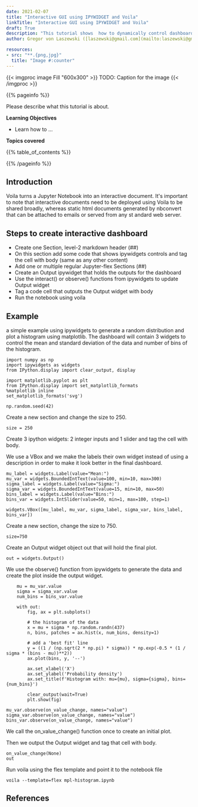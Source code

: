 ```yaml
---
date: 2021-02-07
title: "Interactive GUI using IPYWIDGET and Voila"
linkTitle: "Interactive GUI using IPYWIDGET and Voila"
draft: True
description: "This tutorial shows  how to dynamically control dashboard using a live Jupyter kernel and one or more input controls."
author: Gregor von Laszewski ([laszewski@gmail.com](mailto:laszewski@gmail.com)) [laszewski.github.io](https://laszewski.github.io)

resources:
- src: "**.{png,jpg}"
  title: "Image #:counter"
---
```


{{< imgproc image Fill "600x300" >}}
TODO: Caption for the image
{{< /imgproc >}}


{{% pageinfo %}}

Please describe what this tutorial is about. 

**Learning Objectives**

* Learn how to ...
  
**Topics covered**

{{% table_of_contents %}}

{{% /pageinfo %}}


## Introduction

Voila turns a Jupyter Notebook into an interactive document. It's important to note that interactive documents need to be deployed using Voila to be shared broadly, whereas static html documents generated by nbconvert that can be attached to emails or served from any st
andard web server.

## Steps to create interactive dashboard

* Create one Section, level-2 markdown header (##)
* On this section add some code that shows ipywidgets controls and tag the cell with body (same as any other content)
* Add one or multiple regular Jupyter-flex Sections (##)
* Create an Output ipywidget that holds the outputs for the dashboard
* Use the interact() or observe() functions from ipywidgets to update Output widget
* Tag a code cell that outputs the Output widget with body
* Run the notebook using voila

## Example

a simple example using ipywidgets to generate a random distribution and plot a histogram using matplotlib. The dashboard will contain 3 widgets to control the mean and standard deviation of the data and number of bins of the histogram.

```
import numpy as np
import ipywidgets as widgets
from IPython.display import clear_output, display

import matplotlib.pyplot as plt
from IPython.display import set_matplotlib_formats
%matplotlib inline
set_matplotlib_formats('svg')

np.random.seed(42)

```

Create a new section and change the size to 250.

```
size = 250

```

Create 3 ipython widgets: 2 integer inputs and 1 slider and tag the cell with body.

We use a VBox and we make the labels their own widget instead of using a description in order to make it look better in the final dashboard.

```
mu_label = widgets.Label(value="Mean:")
mu_var = widgets.BoundedIntText(value=100, min=10, max=300)
sigma_label = widgets.Label(value="Sigma:")
sigma_var = widgets.BoundedIntText(value=15, min=10, max=50)
bins_label = widgets.Label(value="Bins:")
bins_var = widgets.IntSlider(value=50, min=1, max=100, step=1)

widgets.VBox([mu_label, mu_var, sigma_label, sigma_var, bins_label, bins_var])
```

Create a new section, change the size to 750.

```
size=750
```

Create an Output widget object out that will hold the final plot.

```
out = widgets.Output()
```

We use the observe() function from ipywidgets to generate the data and create the plot inside the output widget.

```
    mu = mu_var.value
    sigma = sigma_var.value
    num_bins = bins_var.value

    with out:
        fig, ax = plt.subplots()

        # the histogram of the data
        x = mu + sigma * np.random.randn(437)
        n, bins, patches = ax.hist(x, num_bins, density=1)

        # add a 'best fit' line
        y = ((1 / (np.sqrt(2 * np.pi) * sigma)) * np.exp(-0.5 * (1 / sigma * (bins - mu))**2))
        ax.plot(bins, y, '--')
        
        ax.set_xlabel('X')
        ax.set_ylabel('Probability density')
        ax.set_title(f'Histogram with: mu={mu}, sigma={sigma}, bins={num_bins}')

        clear_output(wait=True)
        plt.show(fig)

mu_var.observe(on_value_change, names="value")
sigma_var.observe(on_value_change, names="value")
bins_var.observe(on_value_change, names="value")

```

We call the on_value_change() function once to create an initial plot.

Then we output the Output widget and tag that cell with body.

```
on_value_change(None)
out
```

Run voila using the flex template and point it to the notebook file

```
voila --template=flex mpl-histogram.ipynb
```

## References
[^Example]: Voila example, <https://jupyter-flex.extrapolations.dev/voila-widgets/>

